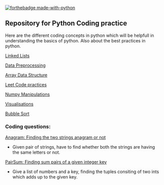 [![forthebadge made-with-python](http://ForTheBadge.com/images/badges/made-with-python.svg)](https://www.python.org/)

## Repository for Python Coding practice
Here are the different coding concepts in python which will be helpfull in understanding the basics of python.
Also about the best practices in python.

[Linked Lists](https://github.com/KarthikKaiplody/Practice_Repo/blob/master/1_LinkedLists.py)

[Data Preprocessing](https://github.com/KarthikKaiplody/Practice_Repo/blob/master/Data_Preprocessing.ipynb)

[Array Data Structure](https://github.com/KarthikKaiplody/Practice_Repo/blob/master/ArrayDS.ipynb)

[Leet Code practices](https://github.com/KarthikKaiplody/Practice_Repo/blob/master/LeetCode_Arrays.ipynb)

[Numpy Manipulations](https://github.com/KarthikKaiplody/Practice_Repo/blob/master/Numpy_Manipulations.ipynb) 

[Visualisations](https://github.com/KarthikKaiplody/Practice_Repo/blob/master/Visualisations.ipynb)

[Bubble Sort](https://github.com/KarthikKaiplody/Practice_Repo/blob/master/Bubble_sort.py)


### Coding questions:
[Anagram: Finding the two strings anagram or not ](https://github.com/KarthikKaiplody/Practice_Repo/blob/master/TestAnagram.py)
  - Given pair of strings, have to find whether both the strings are having the same letters or not.

[PairSum: Finding sum pairs of a given integer key](https://github.com/KarthikKaiplody/Practice_Repo/blob/master/PairSum.py)
  - Give a list of numbers and a key, finding the tuples consiting of two ints which adds up to the given key.

